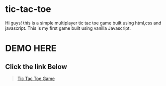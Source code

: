 # tic-tac-toe
Hi guys! this is a simple multiplayer tic tac toe game built using html,css and javascript.
This is my first game built using vanilla Javascript.

# DEMO HERE

## Click the link Below 
> [Tic Tac Toe Game](https://bimalmagar10.github.io/tic-tac-toe/)

